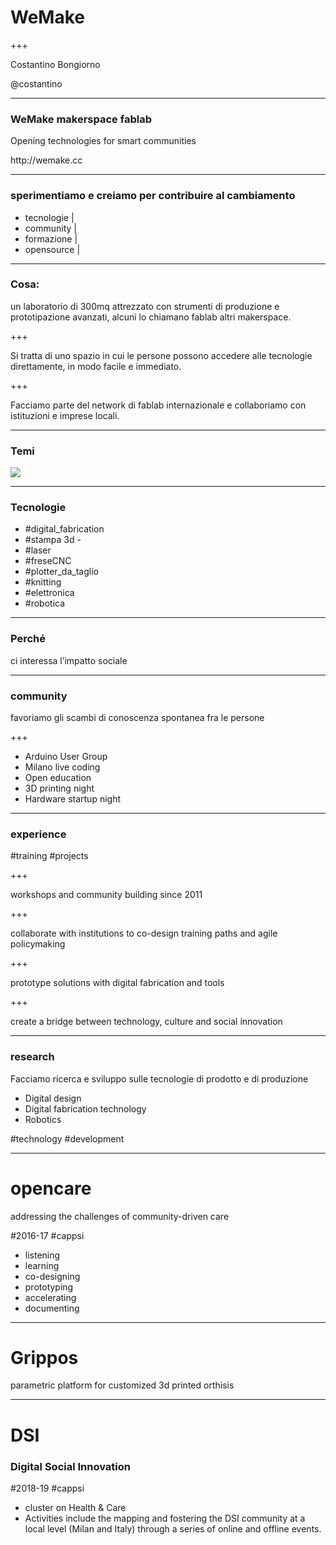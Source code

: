 
# WeMake

+++

Costantino Bongiorno

@costantino

---

### WeMake makerspace fablab

<p class="fragment">Opening technologies for smart communities</p>

<p class="fragment">http://wemake.cc</p>

---

### sperimentiamo e creiamo per contribuire al cambiamento

- tecnologie |
- community |
- formazione |
- opensource |

---

### Cosa:

un laboratorio di 300mq attrezzato con strumenti di produzione e prototipazione avanzati, alcuni lo chiamano fablab altri makerspace.

+++

Si tratta di uno spazio in cui le persone possono accedere alle tecnologie direttamente, in modo facile e immediato.

+++

Facciamo parte del network di fablab internazionale e collaboriamo con istituzioni e imprese locali.

---

### Temi

![](http://wemake.cc/core/uploads/2014/03/makerspace-poster.png)

---

### Tecnologie

 - #digital_fabrication
 - #stampa 3d  -
 - #laser  
 - #freseCNC
 - #plotter_da_taglio
 - #knitting
 - #elettronica
 - #robotica

---

### Perché

ci interessa l’impatto sociale

---

### community

favoriamo gli scambi di conoscenza spontanea fra le persone

+++

- Arduino User Group
- Milano live coding
- Open education
- 3D printing night
- Hardware startup night

---
### experience

 #training #projects

+++

workshops and community building since 2011

+++

collaborate with institutions to co-design training paths
and agile policymaking

+++

prototype solutions with digital fabrication and tools

+++

create a bridge between technology, culture and social innovation

---

### research

Facciamo ricerca e sviluppo sulle tecnologie di prodotto e di produzione

- Digital design
- Digital fabrication technology
- Robotics

 #technology #development

---
# opencare

addressing the challenges of community-driven care

 #2016-17 #cappsi

- listening
- learning
- co-designing
- prototyping
- accelerating
- documenting

---

# Grippos

parametric platform for customized 3d printed orthisis

---
# DSI

### Digital Social Innovation

 #2018-19 #cappsi

- cluster on Health & Care
- Activities include the mapping and fostering the DSI community at a local level (Milan and Italy) through a series of online and offline events.
